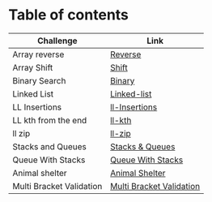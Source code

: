 # Table of contents

|Challenge|Link|
|---------|----|
|Array reverse|[Reverse](python/code_challenges/array_reverse)|
|Array Shift|[Shift](python/code_challenges/array_shift)|
|Binary Search|[Binary](python/code_challenges/array_binary_search)|
|Linked List|[Linked-list](python/Data_Structures/linked_list)|
|LL Insertions|[ll-Insertions](python/Data_Structures/linked_list)|
|LL kth from the end|[ll-kth](python/Data_Structures/linked_list/)|
|ll zip|[ll-zip](python/Data_Structures/ll_zip/)|
|Stacks and Queues|[Stacks & Queues](python/Data_Structures/stacks_and_queues/)|
|Queue With Stacks |[Queue With Stacks](python/code_challenges/queue_with_stacks)|
|Animal shelter|[Animal Shelter](python/code_challenges/fifo_animal_shelter/)|
|Multi Bracket Validation|[Multi Bracket Validation](python/code_challenges/multi-bracket-validation/)|
